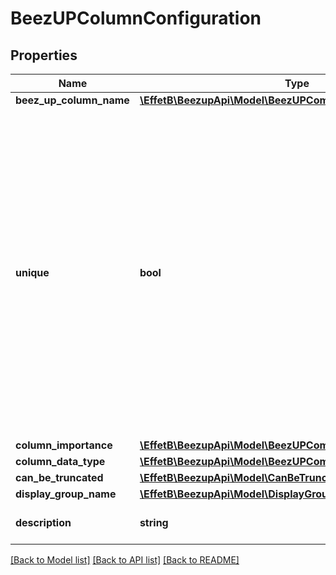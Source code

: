 # BeezUPColumnConfiguration

## Properties
Name | Type | Description | Notes
------------ | ------------- | ------------- | -------------
**beez_up_column_name** | [**\EffetB\BeezupApi\Model\BeezUPCommonBeezUPColumnName**](BeezUPCommonBeezUPColumnName.md) |  | 
**unique** | **bool** | /!\\ ONLY AVAILABLE ON CATALOG COLUMN NOT ON CUSTOM COLUMNS!!  If true, an error happen at the second occurence of the same value for this column  This information will be used during the importation process and later for mapping proposal | [optional] [default to false]
**column_importance** | [**\EffetB\BeezupApi\Model\BeezUPCommonColumnImportance**](BeezUPCommonColumnImportance.md) |  | 
**column_data_type** | [**\EffetB\BeezupApi\Model\BeezUPCommonColumnDataType**](BeezUPCommonColumnDataType.md) |  | [optional] 
**can_be_truncated** | [**\EffetB\BeezupApi\Model\CanBeTruncated**](CanBeTruncated.md) |  | [optional] 
**display_group_name** | [**\EffetB\BeezupApi\Model\DisplayGroupName**](DisplayGroupName.md) |  | 
**description** | **string** | Describe the BeezUP column | [optional] 

[[Back to Model list]](../README.md#documentation-for-models) [[Back to API list]](../README.md#documentation-for-api-endpoints) [[Back to README]](../README.md)


